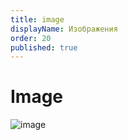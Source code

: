 ```yaml
---
title: image
displayName: Изображения
order: 20
published: true
---
```

# Image

![image](https://placehold.co/1600x2500 "Some text")
